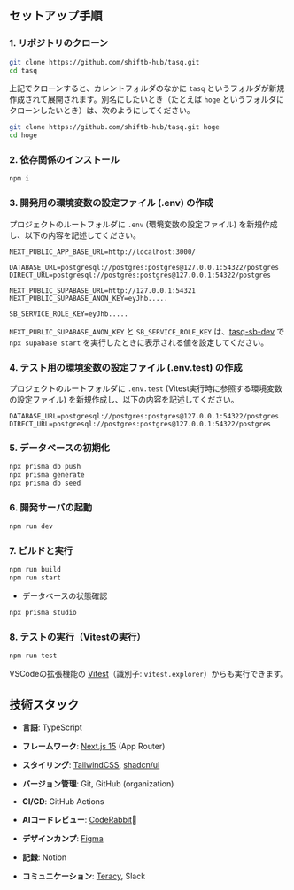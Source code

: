 ## セットアップ手順

### 1. リポジトリのクローン

```bash
git clone https://github.com/shiftb-hub/tasq.git
cd tasq
```

上記でクローンすると、カレントフォルダのなかに `tasq` というフォルダが新規作成されて展開されます。別名にしたいとき（たとえば `hoge` というフォルダにクローンしたいとき）は、次のようにしてください。

```bash
git clone https://github.com/shiftb-hub/tasq.git hoge
cd hoge
```

### 2. 依存関係のインストール

```bash
npm i
```

### 3. 開発用の環境変数の設定ファイル (.env) の作成

プロジェクトのルートフォルダに `.env` (環境変数の設定ファイル) を新規作成し、以下の内容を記述してください。

```env
NEXT_PUBLIC_APP_BASE_URL=http://localhost:3000/

DATABASE_URL=postgresql://postgres:postgres@127.0.0.1:54322/postgres
DIRECT_URL=postgresql://postgres:postgres@127.0.0.1:54322/postgres

NEXT_PUBLIC_SUPABASE_URL=http://127.0.0.1:54321
NEXT_PUBLIC_SUPABASE_ANON_KEY=eyJhb.....

SB_SERVICE_ROLE_KEY=eyJhb.....
```

`NEXT_PUBLIC_SUPABASE_ANON_KEY` と `SB_SERVICE_ROLE_KEY` は、[tasq-sb-dev](https://github.com/shiftb-hub/tasq-sb-dev) で `npx supabase start` を実行したときに表示される値を設定してください。

### 4. テスト用の環境変数の設定ファイル (.env.test) の作成

プロジェクトのルートフォルダに `.env.test` (Vitest実行時に参照する環境変数の設定ファイル) を新規作成し、以下の内容を記述してください。

```env
DATABASE_URL=postgresql://postgres:postgres@127.0.0.1:54322/postgres
DIRECT_URL=postgresql://postgres:postgres@127.0.0.1:54322/postgres
```

### 5. データベースの初期化

```bash
npx prisma db push
npx prisma generate
npx prisma db seed
```

### 6. 開発サーバの起動

```bash
npm run dev
```

### 7. ビルドと実行

```bash
npm run build
npm run start
```

- データベースの状態確認

```bash
npx prisma studio
```

### 8. テストの実行（Vitestの実行）

```bash
npm run test
```

VSCodeの拡張機能の [Vitest](https://marketplace.visualstudio.com/items?itemName=vitest.explorer)（識別子: `vitest.explorer`）からも実行できます。

## 技術スタック

- **言語**: TypeScript
- **フレームワーク**: [Next.js 15](https://nextjs.org/) (App Router)
- **スタイリング**: [TailwindCSS](https://tailwindcss.com/), [shadcn/ui](https://ui.shadcn.com/)

- **バージョン管理**: Git, GitHub (organization)
- **CI/CD**: GitHub Actions
- **AIコードレビュー**: [CodeRabbit](https://www.coderabbit.ai/ja)🐰
- **デザインカンプ**: [Figma](https://www.figma.com/ja-jp/)
- **記録**: Notion
- **コミュニケーション**: [Teracy](https://teracy.io/ja/), Slack
